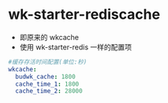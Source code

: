 # wk-starter-rediscache

* 即原来的 wkcache
* 使用 wk-starter-redis 一样的配置项

```yaml
#缓存存活时间配置(单位:秒)
wkcache:
  budwk_cache: 1800
  cache_time_1: 1800
  cache_time_2: 28000
```
